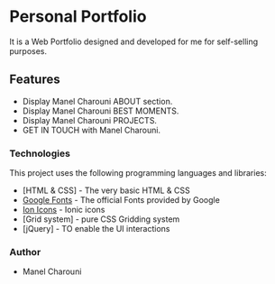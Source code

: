 # Personal Portfolio

It is a Web Portfolio designed and developed for me for self-selling purposes.

## Features

- Display Manel Charouni ABOUT section.
- Display Manel Charouni BEST MOMENTS.
- Display Manel Charouni PROJECTS.
- GET IN TOUCH with Manel Charouni.

### Technologies

This project uses the following programming languages and libraries:

- [HTML & CSS] - The very basic HTML & CSS
- [Google Fonts] - The official Fonts provided by Google
- [Ion Icons] - Ionic icons
- [Grid system] - pure CSS Gridding system
- [jQuery] - TO enable the UI interactions

### Author

- Manel Charouni

[google fonts]: https://fonts.googleapis.com
[ion icons]: https://ionicons.com/
